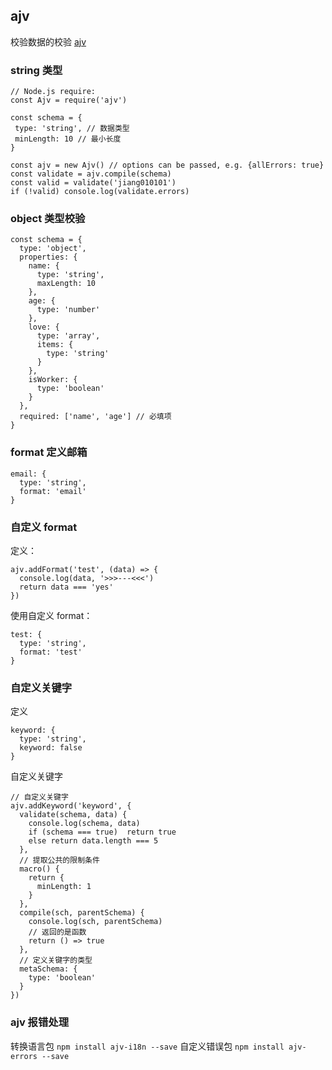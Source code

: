 ## ajv

校验数据的校验
[ajv](https://ajv.js.org/)

### string 类型

```
// Node.js require:
const Ajv = require('ajv')

const schema = {
 type: 'string', // 数据类型
 minLength: 10 // 最小长度
}

const ajv = new Ajv() // options can be passed, e.g. {allErrors: true}
const validate = ajv.compile(schema)
const valid = validate('jiang010101')
if (!valid) console.log(validate.errors)
```

### object 类型校验

```
const schema = {
  type: 'object',
  properties: {
    name: {
      type: 'string',
      maxLength: 10
    },
    age: {
      type: 'number'
    },
    love: {
      type: 'array',
      items: {
        type: 'string'
      }
    },
    isWorker: {
      type: 'boolean'
    }
  },
  required: ['name', 'age'] // 必填项
}
```

### format 定义邮箱

```
email: {
  type: 'string',
  format: 'email'
}
```

### 自定义 format

定义：

```
ajv.addFormat('test', (data) => {
  console.log(data, '>>>---<<<')
  return data === 'yes'
})
```

使用自定义 format：

```
test: {
  type: 'string',
  format: 'test'
}
```

### 自定义关键字

定义

```
keyword: {
  type: 'string',
  keyword: false
}
```

自定义关键字

```
// 自定义关键字
ajv.addKeyword('keyword', {
  validate(schema, data) {
    console.log(schema, data)
    if (schema === true)  return true
    else return data.length === 5
  },
  // 提取公共的限制条件
  macro() {
    return {
      minLength: 1
    }
  },
  compile(sch, parentSchema) {
    console.log(sch, parentSchema)
    // 返回的是函数
    return () => true
  },
  // 定义关键字的类型
  metaSchema: {
    type: 'boolean'
  }
})
```

### ajv 报错处理

转换语言包
`npm install ajv-i18n --save`
自定义错误包
`npm install ajv-errors --save`
